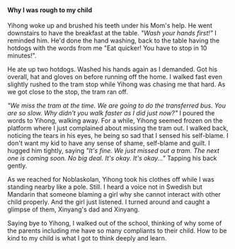 #### Why I was rough to my child
Yihong woke up and brushed his teeth under his Mom's help. He went downstairs to have the breakfast at the table. *"Wash your hands first!"* I reminded him. He'd done the hand washing, back to the table having the hotdogs with the words from me "Eat quicker! You have to stop in 10 minutes!".

He ate up two hotdogs. Washed his hands again as I demanded. Got his overall, hat and gloves on before running off the home. I walked fast even slightly rushed to the tram stop while Yihong was chasing me that hard. As we got close to the stop, the tram ran off.

*"We miss the tram at the time. We are going to do the transferred bus. You are so slow. Why didn't you walk faster as I did just now?"* I poured the words to Yihong, walking away. For a while, Yihong seemed frozen on the platform where I just complained about missing the tram out. I walked back, noticing the tears in his eyes, he being so sad that I sensed his self-blame. I don't want my kid to have any sense of shame, self-blame and guilt. I hugged him tightly, saying *"It's fine. We just missed out a tram. The next one is coming soon. No big deal. It's okay. It's okay..."* Tapping his back gently.

As we reached for Noblaskolan, Yihong took his clothes off while I was standing nearby like a pole. Still. I heard a voice not in Swedish but Mandarin that someone blaming a girl why she cannot interact with other child properly. And the girl just listened. I turned around and caught a glimpse of them, Xinyang's dad and Xinyang.

Saying bye to Yihong, I walked out of the school, thinking of why some of the parents including me have so many compliants to their child. How to be kind to my child is what I got to think deeply and learn.